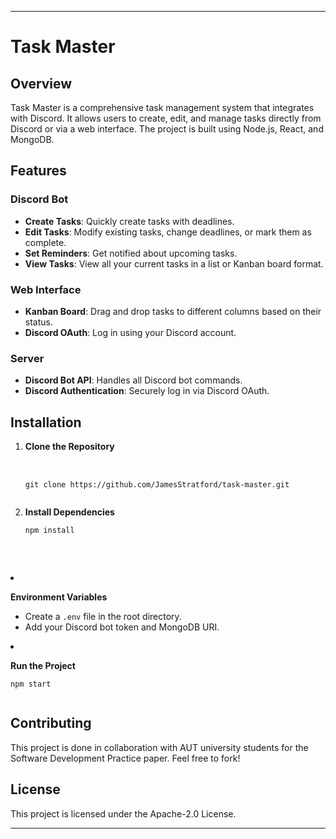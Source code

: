 <div class="markdown prose w-full break-words dark:prose-invert dark">
    <hr>
    <h1>Task Master</h1>
    <h2>Overview</h2>
    <p>Task Master is a comprehensive task management system that integrates with Discord. It allows users to create,
        edit, and manage tasks directly from Discord or via a web interface. The project is built using Node.js, React,
        and MongoDB.
    </p>
    <h2>Features</h2>
    <h3>Discord Bot</h3>
    <ul>
        <li><strong>Create Tasks</strong>: Quickly create tasks with deadlines.</li>
        <li><strong>Edit Tasks</strong>: Modify existing tasks, change deadlines, or mark them as complete.</li>
        <li><strong>Set Reminders</strong>: Get notified about upcoming tasks.</li>
        <li><strong>View Tasks</strong>: View all your current tasks in a list or Kanban board format.</li>
    </ul>
    <h3>Web Interface</h3>
    <ul>
        <li><strong>Kanban Board</strong>: Drag and drop tasks to different columns based on their status.</li>
        <li><strong>Discord OAuth</strong>: Log in using your Discord account.</li>
    </ul>
    <h3>Server</h3>
    <ul>
        <li><strong>Discord Bot API</strong>: Handles all Discord bot commands.</li>
        <li><strong>Discord Authentication</strong>: Securely log in via Discord OAuth.</li>
    </ul>
    <h2>Installation</h2>
    <ol>
        <li>
            <p><strong>Clone the Repository</strong></p>
            <pre><div class="bg-black rounded-md mb-4">
             <div class="p-4 overflow-y-auto"><code class="!whitespace-pre hljs language-bash">git <span class="hljs-built_in">clone</span> https://github.com/JamesStratford/task-master.git
 </code></div></div></pre>
        </li>
        <li>
            <p><strong>Install Dependencies</strong></p>
            <pre><div class="p-4 overflow-y-auto"><code class="!whitespace-pre hljs">npm install
 </code></div>
 </div>
 </pre>
        </li>
        <li>
            <p><strong>Environment Variables</strong></p>
            <ul>
                <li>Create a <code>.env</code> file in the root directory.</li>
                <li>Add your Discord bot token and MongoDB URI.</li>
            </ul>
        </li>
        <li>
            <p><strong>Run the Project</strong></p>
            <pre><div class="p-4 overflow-y-auto"><code class="!whitespace-pre hljs language-sql">npm <span class="hljs-keyword">start</span>
 </code></div></div></pre>
        </li>
    </ol>
    <h2>Contributing</h2>
    <p>This project is done in collaboration with AUT university students for the Software Development Practice paper.
        Feel free to fork!
    </p>
    <h2>License</h2>
    <p>This project is licensed under the Apache-2.0 License.</p>
    <hr>
</div>